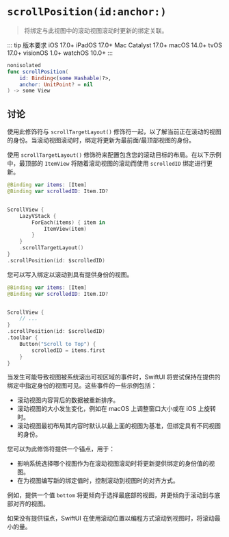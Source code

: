 # `scrollPosition(id:anchor:)`

> 将绑定与此视图中的滚动视图滚动时更新的绑定关联。

::: tip 版本要求
iOS 17.0+
iPadOS 17.0+
Mac Catalyst 17.0+
macOS 14.0+
tvOS 17.0+
visionOS 1.0+
watchOS 10.0+
:::

```swift
nonisolated
func scrollPosition(
    id: Binding<(some Hashable)?>,
    anchor: UnitPoint? = nil
) -> some View
```

## 讨论

使用此修饰符与 `scrollTargetLayout()` 修饰符一起，以了解当前正在滚动的视图的身份。当滚动视图滚动时，绑定将更新为最前面/最顶部视图的身份。

使用 `scrollTargetLayout()` 修饰符来配置包含您的滚动目标的布局。在以下示例中，最顶部的 `ItemView` 将随着滚动视图的滚动而使用 `scrolledID` 绑定进行更新。

```swift
@Binding var items: [Item]
@Binding var scrolledID: Item.ID?


ScrollView {
    LazyVStack {
        ForEach(items) { item in
            ItemView(item)
        }
    }
    .scrollTargetLayout()
}
.scrollPosition(id: $scrolledID)
```

您可以写入绑定以滚动到具有提供身份的视图。

```swift
@Binding var items: [Item]
@Binding var scrolledID: Item.ID?


ScrollView {
    // ...
}
.scrollPosition(id: $scrolledID)
.toolbar {
    Button("Scroll to Top") {
        scrolledID = items.first
    }
}
```

当发生可能导致视图被系统滚出可视区域的事件时，SwiftUI 将尝试保持在提供的绑定中指定身份的视图可见。这些事件的一些示例包括：

- 滚动视图内容背后的数据被重新排序。
- 滚动视图的大小发生变化，例如在 macOS 上调整窗口大小或在 iOS 上旋转时。
- 滚动视图最初布局其内容时默认以最上面的视图为基准，但绑定具有不同视图的身份。

您可以为此修饰符提供一个锚点，用于：

- 影响系统选择哪个视图作为在滚动视图滚动时将更新提供绑定的身份值的视图。
- 在为视图编写新的绑定值时，控制滚动到视图时的对齐方式。

例如，提供一个值 `bottom` 将更倾向于选择最底部的视图，并更倾向于滚动到与底部对齐的视图。

如果没有提供锚点，SwiftUI 在使用滚动位置以编程方式滚动到视图时，将滚动最小的量。
